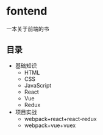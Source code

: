 # fontend

一本关于前端的书

## 目录

* 基础知识
  * HTML
  * CSS
  * JavaScript
  * React
  * Vue
  * Redux
* 项目实战
  * webpack+react+react-redux
  * webpack+vue+vuex

